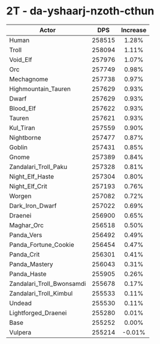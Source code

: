 # 2T - da-yshaarj-nzoth-cthun
| Actor | DPS | Increase |
|---|:---:|:---:|
|Human|258515|1.28%|
|Troll|258094|1.11%|
|Void_Elf|257976|1.07%|
|Orc|257749|0.98%|
|Mechagnome|257738|0.97%|
|Highmountain_Tauren|257629|0.93%|
|Dwarf|257629|0.93%|
|Blood_Elf|257622|0.93%|
|Tauren|257621|0.93%|
|Kul_Tiran|257559|0.90%|
|Nightborne|257477|0.87%|
|Goblin|257431|0.85%|
|Gnome|257389|0.84%|
|Zandalari_Troll_Paku|257328|0.81%|
|Night_Elf_Haste|257304|0.80%|
|Night_Elf_Crit|257193|0.76%|
|Worgen|257082|0.72%|
|Dark_Iron_Dwarf|257022|0.69%|
|Draenei|256900|0.65%|
|Maghar_Orc|256518|0.50%|
|Panda_Vers|256492|0.49%|
|Panda_Fortune_Cookie|256454|0.47%|
|Panda_Crit|256301|0.41%|
|Panda_Mastery|256043|0.31%|
|Panda_Haste|255905|0.26%|
|Zandalari_Troll_Bwonsamdi|255678|0.17%|
|Zandalari_Troll_Kimbul|255533|0.11%|
|Undead|255530|0.11%|
|Lightforged_Draenei|255280|0.01%|
|Base|255252|0.00%|
|Vulpera|255214|-0.01%|
